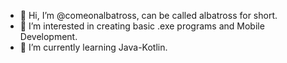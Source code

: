- 👋 Hi, I’m @comeonalbatross, can be called albatross for short.
- 👀 I’m interested in creating basic .exe programs and Mobile Development.
- 🌱 I’m currently learning Java-Kotlin.

<!---
comeonalbatross/comeonalbatross is a ✨ special ✨ repository because its `README.md` (this file) appears on your GitHub profile.
You can click the Preview link to take a look at your changes.
--->
